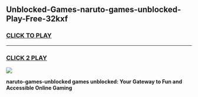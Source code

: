 
## Unblocked-Games-naruto-games-unblocked-Play-Free-32kxf
<h3>
<a href="https://premium76.site?title=naruto-games-unblocked&ref=23A">CLICK TO PLAY</a></h3>
<hr>

<h3>
<a href="https://premium76.site?title=naruto-games-unblocked&ref=23A">CLICK 2 PLAY</a>
  
</h3>

<a href="https://premium76.site?title=naruto-games-unblocked&ref=23A"><img src="https://clearcache.store/games.png"></a>


**naruto-games-unblocked games unblocked: Your Gateway to Fun and Accessible Online Gaming**
